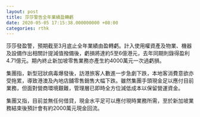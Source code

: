 ```yaml
---
layout: post
title: 莎莎警告全年業績盈轉虧
date: 2020-05-05 17:15:38.000000000 +08:00
categories: rthk
---
```


莎莎發盈警，預期截至3月底止全年業績由盈轉虧。計入使用權資產及物業、機器及設備作出相關計提減值撥備後，虧損將達約5至6億港元，去年同期則錄得盈利4.71億元。期內終止新加坡零售業務亦產生約4000萬元一次過虧損。

集團指，新型冠狀病毒爆發後，訪港旅客人數進一步急劇下跌，本地客消費意欲亦受拖累，導致港澳及內地店舖零售銷售大幅下跌。雖然集團手頭現金足以應付目前業務，但面對營商環境艱難，管理層已即時全方位減低成本以保留營運資金。

集團又指，目前並無任何借貸，現金水平足可以應付現時業務所需，至於新加坡業務結束後預計會有約2000萬元現金回流。
